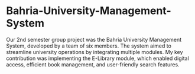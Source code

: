 # Bahria-University-Management-System
Our 2nd semester group project was the Bahria University Management System, developed by a team of six members. The system aimed to streamline university operations by integrating multiple modules. My key contribution was implementing the E-Library module, which enabled digital access, efficient book management, and user-friendly search features.
